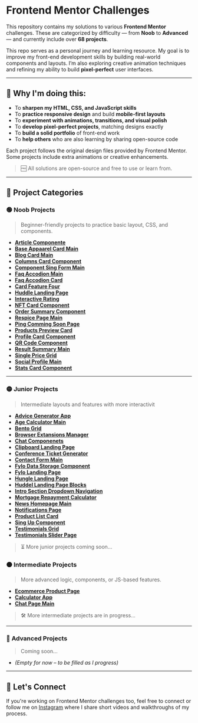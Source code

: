 # **Frontend Mentor Challenges**

This repository contains my solutions to various **Frontend Mentor** challenges. These are categorized by difficulty — from **Noob** to **Advanced** — and currently include over **68 projects**.

This repo serves as a personal journey and learning resource. My goal is to improve my front-end development skills by building real-world components and layouts. I’m also exploring creative animation techniques and refining my ability to build **pixel-perfect** user interfaces.

---

## 🧠 Why I'm doing this:

- To **sharpen my HTML, CSS, and JavaScript skills**
- To **practice responsive design** and build **mobile-first layouts**
- To **experiment with animations, transitions, and visual polish**
- To **develop pixel-perfect projects**, matching designs exactly
- To **build a solid portfolio** of front-end work
- To **help others** who are also learning by sharing open-source code

Each project follows the original design files provided by Frontend Mentor. Some projects include extra animations or creative enhancements.

> 🆓 All solutions are open-source and free to use or learn from.

---

## 📁 Project Categories

### 🟢 **Noob Projects**

> Beginner-friendly projects to practice basic layout, CSS, and components.

- **[Article Componente](./Noob/Article-Component-main/)**
- **[Base Appaarel Card Main](./Noob/base-appaarel-card-main/)**
- **[Blog Card Main](./Noob/Blog-Card-main/)**
- **[Columns Card Component](./Noob/Column-Card-Component-main/)**
- **[Component Sing Form Main](./Noob/Component-Sing-Form-main/)**
- **[Faq Accodion Main](./Noob/Faq-accordion-main-main/)**
- **[Faq Accodion Card](./Noob/FAQ-Acording-Card-main/)**
- **[Card Feature Four](./Noob/Four-Card-Feature--main/)**
- **[Huddle Landing Page](./Noob/Huddle-Landing-Page-main/)**
- **[Interactive Rating](./Noob/Interactive-Rating-main/)**
- **[NFT Card Component](./Noob/NFT-Card-Component-main/)**
- **[Order Summary Component](./Noob/order-summary-component-1-main/)**
- **[Respice Page Main](./Noob/Page-Recipe-main/)**
- **[Ping Comming Soon Page](./Noob/Ping-Coming-Soon-Page-main/)**
- **[Products Preview Card ](./Noob/Product-preview-card-component-main/)**
- **[Profile Card Component](./Noob/Profile-Card-Component-main/)**
- **[QR Code Component](./Noob/QR-code-component-main/)**
- **[Result Summary Main](./Noob/Result-Summary-main/)**
- **[Single Price Grid](./Noob/Single-Pice-Grid-Component--main/)**
- **[Social Profile Main](./Noob/Social-Profile-main/)**
- **[Stats Card Component](./Noob/Stats-Card-Component-main/)**

---

### 🟡 **Junior Projects**

> Intermediate layouts and features with more interactivit

- **[Advice Generator App](./Junior/advice-generator-app-main/)**
- **[Age Calculator Main](./Junior/Age-Calculator-main/)**
- **[Bento Grid](./Junior/Bento-Grid-main/)**
- **[Browser Extansions Manager](./Junior/browser-extensions-manager-ui-main/)**
- **[Chat Componenets](./Junior/Chat-Components-main/)**
- **[Clipboard Landing Page](./Junior/Clipboard-Landing-Page-main/)**
- **[Conference Ticket Generator](./Junior/conference-ticket-generator-main/)**
- **[Contact Form Main](./Junior/contact-form-main/)**
- **[Fylo Data Storage Component](./Junior/Fylo-Data-Storage-Component-main/)**
- **[Fylo Landing Page](./Junior/Fylo-Landing-Page-main/)**
- **[Hungle Landing Page](./Junior/Hungle-Landing-Page-main/)**
- **[Huddel Landing Page Blocks](./Junior/Huddle-Landing-Page-Blocks-main/)**
- **[Intro Section Dropdown Navigation](./Junior/intro-section-with-dropdown-navigation-main/)**
- **[Mortgage Repayment Calculator](./Junior/mortgage-repayment-calculator-main/)**
- **[News Homepage Main](./Junior/news-homepage-main/)**
- **[Notifications Page](./Junior/notifications-page-main/)**
- **[Product List Card](./Junior/Produc-List-Card-Main-main/)**
- **[Sing Up Component](./Junior/sing-up-component-main/)**
- **[Testimonials Grid](./Junior/Testimonials-Grid-main/)**
- **[Testimonials Slider Page](./Junior/Testimonials-Slider-Page-main/)**

> ⏳ More junior projects coming soon...

### 🟠 **Intermediate Projects**

> More advanced logic, components, or JS-based features.

- **[Ecommerce Product Page](./Intermedio/ecommerce-product-page-main/)**
- **[Calculator App](./Intermedio/calculator-app-main/)**
- **[Chat Page Main](./Intermedio/Page-Chat-main/)**

> 🛠 More intermediate projects are in progress...

---

### 🔴 **Advanced Projects**

> Coming soon...

- _(Empty for now – to be filled as I progress)_

---

## 🚀 Let's Connect

If you're working on Frontend Mentor challenges too, feel free to connect or follow me on [Instagram](https://www.instagram.com/deeperdev/) where I share short videos and walkthroughs of my process.

